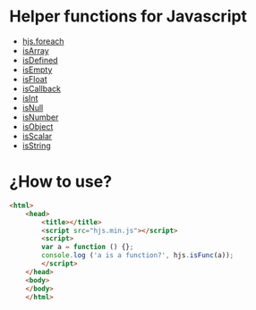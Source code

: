 Helper functions for Javascript
======
- [hjs.foreach](https://github.com/olaferlandsen/Helper-function-for-Javascript/wiki/hjs.foreach)
- [isArray](https://github.com/olaferlandsen/Helper-function-for-Javascript/wiki/hjs.isArray)
- [isDefined](https://github.com/olaferlandsen/Helper-function-for-Javascript/wiki/hjs.isdefined)
- [isEmpty](https://github.com/olaferlandsen/Helper-function-for-Javascript/wiki/hjs.isempty)
- [isFloat](https://github.com/olaferlandsen/Helper-function-for-Javascript/wiki/hjs.isFloat)
- [isCallback](https://github.com/olaferlandsen/Helper-function-for-Javascript/wiki/hjs.iscallback)
- [isInt](https://github.com/olaferlandsen/Helper-function-for-Javascript/wiki/hjs.isint)
- [isNull](https://github.com/olaferlandsen/Helper-function-for-Javascript/wiki/hjs.isnull)
- [isNumber](https://github.com/olaferlandsen/Helper-function-for-Javascript/wiki/hjs.isnumber)
- [isObject](https://github.com/olaferlandsen/Helper-function-for-Javascript/wiki/hjs.isobject)
- [isScalar](https://github.com/olaferlandsen/Helper-function-for-Javascript/wiki/hjs.isscalar)
- [isString](https://github.com/olaferlandsen/Helper-function-for-Javascript/wiki/hjs.isstring)


¿How to use?
====
```html
<html>
    <head>
        <title></title>
        <script src="hjs.min.js"></script>
        <script>
        var a = function () {};
        console.log ('a is a function?', hjs.isFunc(a));
        </script>
    </head>
    <body>
    </body>
    </html>
```
